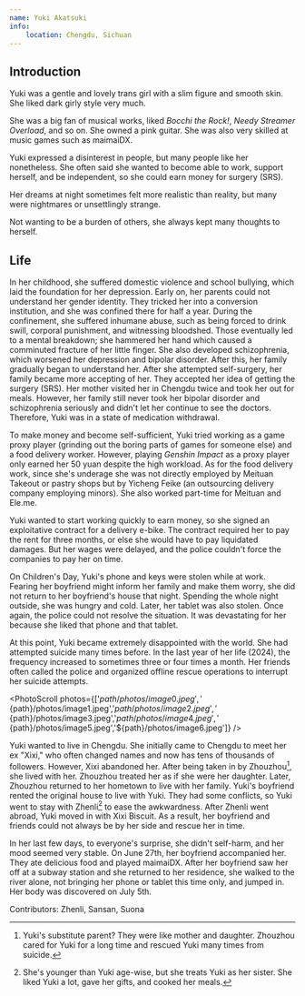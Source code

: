 ```yaml
---
name: Yuki Akatsuki
info:
    location: Chengdu, Sichuan
---
```


## Introduction

Yuki was a gentle and lovely trans girl with a slim figure and smooth skin.
She liked dark girly style very much.

She was a big fan of musical works, liked *Bocchi the Rock!*, *Needy Streamer Overload*, and so on.
She owned a pink guitar. She was also very skilled at music games such as maimaiDX.

Yuki expressed a disinterest in people, but many people like her nonetheless. She often said she wanted to become able to work, support herself, and be independent, so she could earn money for surgery (SRS).

Her dreams at night sometimes felt more realistic than reality, but many were nightmares or unsettlingly strange.

Not wanting to be a burden of others, she always kept many thoughts to herself.

## Life

In her childhood, she suffered domestic violence and school bullying, which laid the foundation for her depression.
Early on, her parents could not understand her gender identity. They tricked her into a conversion institution, and she was confined there for half a year.
During the confinement, she suffered inhumane abuse, such as being forced to drink swill, corporal punishment, and witnessing bloodshed.
Those eventually led to a mental breakdown; she hammered her hand which caused a comminuted fracture of her little finger.
She also developed schizophrenia, which worsened her depression and bipolar disorder.
After this, her family gradually began to understand her.
After she attempted self-surgery, her family became more accepting of her.
They accepted her idea of getting the surgery (SRS).
Her mother visited her in Chengdu twice and took her out for meals. However, her family still never took her bipolar disorder and schizophrenia seriously and didn't let her continue to see the doctors. 
Therefore, Yuki was in a state of medication withdrawal.

To make money and become self-sufficient, Yuki tried working as a game proxy player (grinding out the boring parts of games for someone else) and a food delivery worker.
However, playing *Genshin Impact* as a proxy player only earned her 50 yuan despite the high workload.
As for the food delivery work, since she's underage she was not directly employed by Meituan Takeout or pastry shops but by Yicheng Feike (an outsourcing delivery company employing minors).
She also worked part-time for Meituan and Ele.me.

Yuki wanted to start working quickly to earn money, so she signed an exploitative contract for a delivery e-bike.
The contract required her to pay the rent for three months, or else she would have to pay liquidated damages.
But her wages were delayed, and the police couldn't force the companies to pay her on time.

On Children's Day, Yuki's phone and keys were stolen while at work.
Fearing her boyfriend might inform her family and make them worry, she did not return to her boyfriend's house that night.
Spending the whole night outside, she was hungry and cold.
Later, her tablet was also stolen.
Once again, the police could not resolve the situation.
It was devastating for her because she liked that phone and that tablet.

At this point, Yuki became extremely disappointed with the world.
She had attempted suicide many times before.
In the last year of her life (2024), the frequency increased to sometimes three or four times a month.
Her friends often called the police and organized offline rescue operations to interrupt her suicide attempts.

<PhotoScroll photos={['${path}/photos/image0.jpeg','${path}/photos/image1.jpeg','${path}/photos/image2.jpeg','${path}/photos/image3.jpeg','${path}/photos/image4.jpeg','${path}/photos/image5.jpeg','${path}/photos/image6.jpeg']} />

Yuki wanted to live in Chengdu. She initially came to Chengdu to meet her ex "Xixi," who often changed names and now has tens of thousands of followers. However, Xixi abandoned her.
After being taken in by Zhouzhou[^1], she lived with her. Zhouzhou treated her as if she were her daughter.
Later, Zhouzhou returned to her hometown to live with her family.
Yuki's boyfriend rented the original house to live with Yuki.
They had some conflicts, so Yuki went to stay with Zhenli[^2] to ease the awkwardness.
After Zhenli went abroad, Yuki moved in with Xixi Biscuit.
As a result, her boyfriend and friends could not always be by her side and rescue her in time.

In her last few days, to everyone's surprise, she didn't self-harm, and her mood seemed very stable.
On June 27th, her boyfriend accompanied her. They ate delicious food and played maimaiDX.
After her boyfriend saw her off at a subway station and she returned to her residence, she walked to the river alone, not bringing her phone or tablet this time only, and jumped in.
Her body was discovered on July 5th.

Contributors: Zhenli, Sansan, Suona

[^1]: Yuki's substitute parent? They were like mother and daughter. Zhouzhou cared for Yuki for a long time and rescued Yuki many times from suicide.

[^2]: She's younger than Yuki age-wise, but she treats Yuki as her sister. She liked Yuki a lot, gave her gifts, and cooked her meals.
